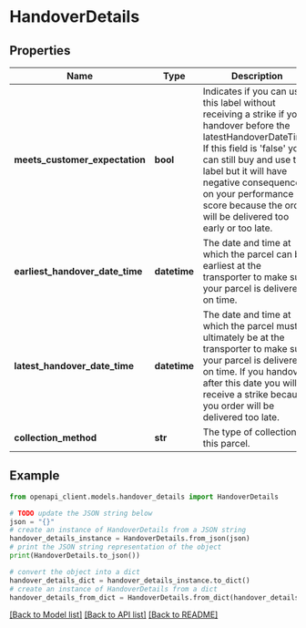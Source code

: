 # HandoverDetails


## Properties

Name | Type | Description | Notes
------------ | ------------- | ------------- | -------------
**meets_customer_expectation** | **bool** | Indicates if you can use this label without receiving a strike if you handover before the latestHandoverDateTime. If this field is &#39;false&#39; you can still buy and use this label but it will have negative consequences on your performance score because the order will be delivered too early or too late. | [optional] 
**earliest_handover_date_time** | **datetime** | The date and time at which the parcel can be earliest  at the transporter to make sure your parcel is delivered on time. | [optional] 
**latest_handover_date_time** | **datetime** | The date and time at which the parcel must ultimately be at the transporter to make sure your parcel is delivered on time. If you handover after this date you will receive a strike because you order will be delivered too late. | [optional] 
**collection_method** | **str** | The type of collection for this parcel. | [optional] 

## Example

```python
from openapi_client.models.handover_details import HandoverDetails

# TODO update the JSON string below
json = "{}"
# create an instance of HandoverDetails from a JSON string
handover_details_instance = HandoverDetails.from_json(json)
# print the JSON string representation of the object
print(HandoverDetails.to_json())

# convert the object into a dict
handover_details_dict = handover_details_instance.to_dict()
# create an instance of HandoverDetails from a dict
handover_details_from_dict = HandoverDetails.from_dict(handover_details_dict)
```
[[Back to Model list]](../README.md#documentation-for-models) [[Back to API list]](../README.md#documentation-for-api-endpoints) [[Back to README]](../README.md)



